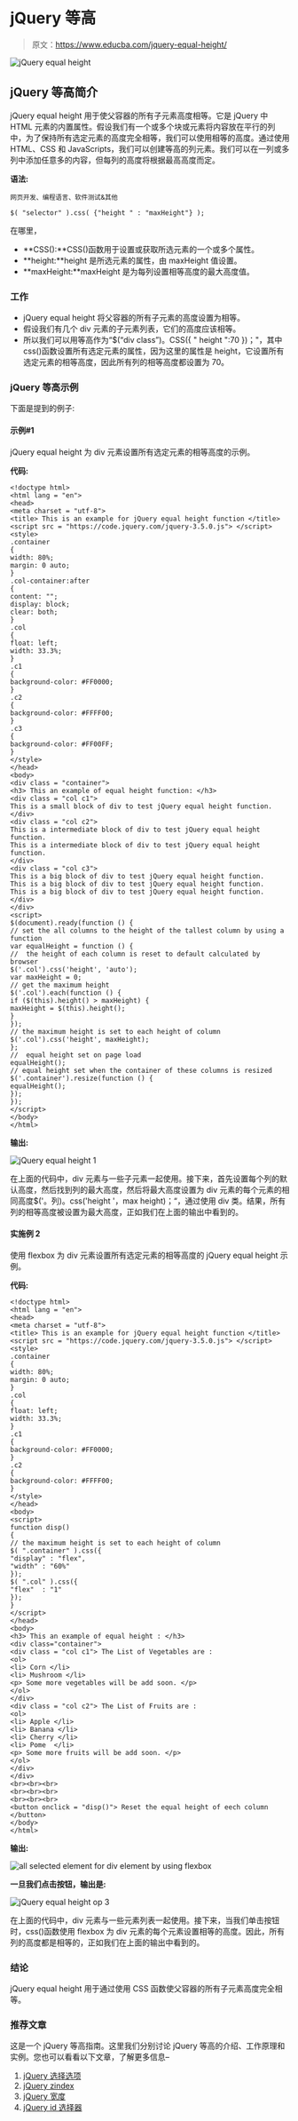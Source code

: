 # jQuery 等高

> 原文：<https://www.educba.com/jquery-equal-height/>

![jQuery equal height](img/3b152e5fd07ffd7b77d93a63ec1b1469.png)



## jQuery 等高简介

jQuery equal height 用于使父容器的所有子元素高度相等。它是 jQuery 中 HTML 元素的内置属性。假设我们有一个或多个块或元素将内容放在平行的列中，为了保持所有选定元素的高度完全相等，我们可以使用相等的高度。通过使用 HTML、CSS 和 JavaScripts，我们可以创建等高的列元素。我们可以在一列或多列中添加任意多的内容，但每列的高度将根据最高高度而定。

**语法:**

<small>网页开发、编程语言、软件测试&其他</small>

```
$( "selector" ).css( {"height " : "maxHeight"} );
```

在哪里，

*   **CSS():**CSS()函数用于设置或获取所选元素的一个或多个属性。
*   **height:**height 是所选元素的属性，由 maxHeight 值设置。
*   **maxHeight:**maxHeight 是为每列设置相等高度的最大高度值。

### 工作

*   jQuery equal height 将父容器的所有子元素的高度设置为相等。
*   假设我们有几个 div 元素的子元素列表，它们的高度应该相等。
*   所以我们可以用等高作为“$(“div class”)。CSS({ " height ":70 })；"，其中 css()函数设置所有选定元素的属性，因为这里的属性是 height，它设置所有选定元素的相等高度，因此所有列的相等高度都设置为 70。

### jQuery 等高示例

下面是提到的例子:

#### 示例#1

jQuery equal height 为 div 元素设置所有选定元素的相等高度的示例。

**代码:**

```
<!doctype html>
<html lang = "en">
<head>
<meta charset = "utf-8">
<title> This is an example for jQuery equal height function </title>
<script src = "https://code.jquery.com/jquery-3.5.0.js"> </script>
<style>
.container
{
width: 80%;
margin: 0 auto;
}
.col-container:after
{
content: "";
display: block;
clear: both;
}
.col
{
float: left;
width: 33.3%;
}
.c1
{
background-color: #FF0000;
}
.c2
{
background-color: #FFFF00;
}
.c3
{
background-color: #FF00FF;
}
</style>
</head>
<body>
<div class = "container">
<h3> This an example of equal height function: </h3>
<div class = "col c1">
This is a small block of div to test jQuery equal height function.
</div>
<div class = "col c2">
This is a intermediate block of div to test jQuery equal height function.
This is a intermediate block of div to test jQuery equal height function.
</div>
<div class = "col c3">
This is a big block of div to test jQuery equal height function.
This is a big block of div to test jQuery equal height function.
This is a big block of div to test jQuery equal height function.
</div>
</div>
<script>
$(document).ready(function () {
// set the all columns to the height of the tallest column by using a function
var equalHeight = function () {
//  the height of each column is reset to default calculated by browser
$('.col').css('height', 'auto');
var maxHeight = 0;
// get the maximum height
$('.col').each(function () {
if ($(this).height() > maxHeight) {
maxHeight = $(this).height();
}
});
// the maximum height is set to each height of column
$('.col').css('height', maxHeight);
};
//  equal height set on page load
equalHeight();
// equal height set when the container of these columns is resized
$('.container').resize(function () {
equalHeight();
});
});
</script>
</body>
</html>
```

**输出:**

![jQuery equal height 1](img/b387cffac9b70b241e1c1686f89d0732.png)



在上面的代码中，div 元素与一些子元素一起使用。接下来，首先设置每个列的默认高度，然后找到列的最大高度，然后将最大高度设置为 div 元素的每个元素的相同高度$('。列)。css('height '，max height)；“，通过使用 div 类。结果，所有列的相等高度被设置为最大高度，正如我们在上面的输出中看到的。

#### 实施例 2

使用 flexbox 为 div 元素设置所有选定元素的相等高度的 jQuery equal height 示例。

**代码:**

```
<!doctype html>
<html lang = "en">
<head>
<meta charset = "utf-8">
<title> This is an example for jQuery equal height function </title>
<script src = "https://code.jquery.com/jquery-3.5.0.js"> </script>
<style>
.container
{
width: 80%;
margin: 0 auto;
}
.col
{
float: left;
width: 33.3%;
}
.c1
{
background-color: #FF0000;
}
.c2
{
background-color: #FFFF00;
}
</style>
</head>
<body>
<script>
function disp()
{
// the maximum height is set to each height of column
$( ".container" ).css({
"display" : "flex",
"width" : "60%"
});
$( ".col" ).css({
"flex"  : "1"
});
}
</script>
</head>
<body>
<h3> This an example of equal height : </h3>
<div class="container">
<div class = "col c1"> The List of Vegetables are :
<ol>
<li> Corn </li>
<li> Mushroom </li>
<p> Some more vegetables will be add soon. </p>
</ol>
</div>
<div class = "col c2"> The List of Fruits are :
<ol>
<li> Apple </li>
<li> Banana </li>
<li> Cherry </li>
<li> Pome  </li>
<p> Some more fruits will be add soon. </p>
</ol>
</div>
</div>
<br><br><br>
<br><br><br>
<br><br><br>
<button onclick = "disp()"> Reset the equal height of eech column </button>
</body>
</html>
```

**输出:**

![all selected element for div element by using flexbox](img/9dd3468dab2497053de9af9c0a61843a.png)



**一旦我们点击按钮，输出是:**

![jQuery equal height op 3](img/2112596b855b82d0e30f8de349af6cd5.png)



在上面的代码中，div 元素与一些元素列表一起使用。接下来，当我们单击按钮时，css()函数使用 flexbox 为 div 元素的每个元素设置相等的高度。因此，所有列的高度都是相等的，正如我们在上面的输出中看到的。

### 结论

jQuery equal height 用于通过使用 CSS 函数使父容器的所有子元素高度完全相等。

### 推荐文章

这是一个 jQuery 等高指南。这里我们分别讨论 jQuery 等高的介绍、工作原理和实例。您也可以看看以下文章，了解更多信息–

1.  [jQuery 选择选项](https://www.educba.com/jquery-select-option/)
2.  [jQuery zindex](https://www.educba.com/jquery-zindex/)
3.  [jQuery 宽度](https://www.educba.com/jquery-width/)
4.  [jQuery id 选择器](https://www.educba.com/jquery-id-selector/)






